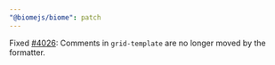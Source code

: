 ```yaml
---
"@biomejs/biome": patch
---
```


Fixed [#4026](https://github.com/biomejs/biome/issues/4026): Comments in `grid-template` are no longer moved by the formatter.
